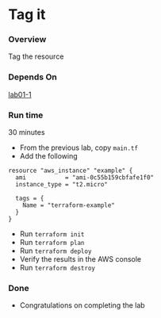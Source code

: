 # Tag it

### Overview
Tag the resource

### Depends On
[lab01-1](lab01-1.md)

### Run time
30 minutes

* From the previous lab, copy `main.tf`
* Add the following

```hcl-terraform
resource "aws_instance" "example" {
  ami           = "ami-0c55b159cbfafe1f0"
  instance_type = "t2.micro"

  tags = {
    Name = "terraform-example"
  }
}
```

* Run `terraform init`
* Run `terraform plan`
* Run `terraform deploy`
* Verify the results in the AWS console
* Run `terraform destroy`

### Done

* Congratulations on completing the lab